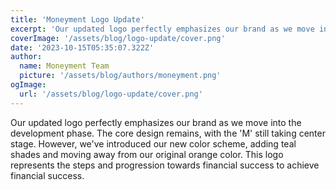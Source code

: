 ```yaml
---
title: 'Moneyment Logo Update'
excerpt: 'Our updated logo perfectly emphasizes our brand as we move into the development phase...'
coverImage: '/assets/blog/logo-update/cover.png'
date: '2023-10-15T05:35:07.322Z'
author:
  name: Moneyment Team
  picture: '/assets/blog/authors/moneyment.png'
ogImage:
  url: '/assets/blog/logo-update/cover.png'
---
```

Our updated logo perfectly emphasizes our brand as we move into the development phase. The core design remains, with the 'M' still taking center stage. However, we've introduced our new color scheme, adding teal shades and moving away from our original orange color. This logo represents the steps and progression towards financial success to achieve financial success.